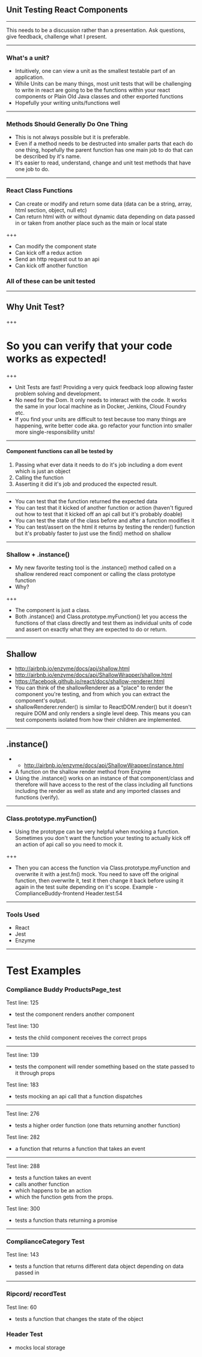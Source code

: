 ## Unit Testing React Components

---

This needs to be a discussion rather than a presentation. Ask questions, give feedback, challenge what I present.

---

### What's a unit?
  - Intuitively, one can view a unit as the smallest testable part of an application.
  - While Units can be many things, most unit tests that will be challenging to write in react are going to be the functions within your react components or Plain Old Java classes and other exported functions
  - Hopefully your writing units/functions well

---

### Methods Should Generally Do One Thing
  - This is not always possible but it is preferable.
  - Even if a method needs to be destructed into smaller parts that each do one thing, hopefully the parent function has one main job to do that can be described by it's name.
  - It's easier to read, understand, change and unit test methods that have one job to do.

---

### React Class Functions
  - Can create or modify and return some data (data can be a string, array, html section, object, null etc)
  - Can return html with or without dynamic data depending on data passed in or taken from another place such as the main or local state

+++  

  - Can modify the component state
  - Can kick off a redux action
  - Send an http request out to an api
  - Can kick off another function

  ### All of these can be unit tested

---

## Why Unit Test?

+++

# So you can verify that your code works as expected!

+++

  - Unit Tests are fast!  Providing a very quick feedback loop allowing faster problem solving and development.
  - No need for the Dom. It only needs to interact with the code.  It works the same in your local machine as in Docker, Jenkins, Cloud Foundry etc.
  - If you find your units are difficult to test because too many things are happening, write better code aka. go refactor your function into smaller more single-responsibility units!

---

#### Component functions can all be tested by
  1. Passing what ever data it needs to do it's job including a dom event which is just an object
  2. Calling the function
  3. Asserting it did it's job and produced the expected result.

---

  - You can test that the function returned the expected data
  - You can test that it kicked of another function or action (haven't figured out how to test that it kicked off an api call but it's probably doable)
  - You can test the state of the class before and after a function modifies it
  - You can test/assert on the html it returns by testing the render() function but it's probably faster to just use the find() method on shallow

---

### Shallow + .instance()
- My new favorite testing tool is the .instance() method called on a shallow rendered react component or calling the class prototype function
- Why?

+++

  - The component is just a class.
  - Both .instance() and Class.prototype.myFunction() let you access the functions of that class directly and test them as individual units of code and assert on exactly what they are expected to do or return.

---

## Shallow
  - http://airbnb.io/enzyme/docs/api/shallow.html
  - http://airbnb.io/enzyme/docs/api/ShallowWrapper/shallow.html
  - https://facebook.github.io/react/docs/shallow-renderer.html
  - You can think of the shallowRenderer as a "place" to render the component you're testing, and from which you can extract the component's output.
  - shallowRenderer.render() is similar to ReactDOM.render() but it doesn't require DOM and only renders a single level deep. This means you can test components isolated from how their children are implemented.

---

## .instance()
  - - http://airbnb.io/enzyme/docs/api/ShallowWrapper/instance.html
  - A function on the shallow render method from Enzyme
  - Using the .instance() works on an instance of that component/class and therefore will have access to the rest of the class including all functions including the render as well as state and any imported classes and functions (verify).

---

### Class.prototype.myFunction()
- Using the prototype can be very helpful when mocking a function.  Sometimes you don't want the function your testing to actually kick off an action of api call so you need to mock it.  

+++

- Then you can access the function via Class.prototype.myFunction and overwrite it with a jest.fn() mock. You need to save off the original function, then overwrite it, test it then change it back before using it again in the test suite depending on it's scope. Example - ComplianceBuddy-frontend Header.test:54

---

### Tools Used
  - React
  - Jest
  - Enzyme

---

# Test Examples
### Compliance Buddy ProductsPage_test

Test line: 125
  - test the component renders another component

Test line: 130
  - tests the child component receives the correct props

---

Test line: 139
  - tests the component will render something based on the state passed to it through props

Test line: 183
  - tests mocking an api call that a function dispatches

---

Test line: 276
  - tests a higher order function
	  (one thats returning another function)

Test line: 282
  - a function that returns a function that takes an event
  
---

Test line: 288
  - tests a function takes an event
  - calls another function
  - which happens to be an action
  - which the function gets from the props.

Test line: 300
  - tests a function thats returning a promise

---

### ComplianceCategory Test
Test line: 143
  - tests a function that returns different data object depending on data passed in

---

### Ripcord/ recordTest
Test line: 60
  - tests a function that changes the state of the object

### Header Test
  - mocks local storage
